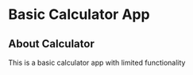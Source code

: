 # Basic Calculator App

## About Calculator

This is a basic calculator app with limited functionality 
